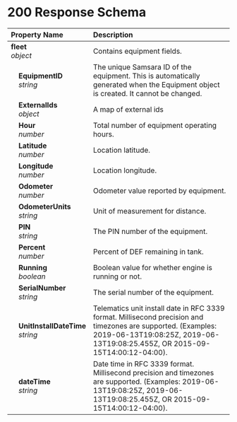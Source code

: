 # 200 Response Schema
| Property Name | Description |
| :------------ | :---------- |
| **fleet**<br/>_object_ | Contains equipment fields. |
| **&nbsp;&nbsp;&nbsp;&nbsp;EquipmentID**<br/>_&nbsp;&nbsp;&nbsp;&nbsp;string_ | The unique Samsara ID of the equipment. This is automatically generated when the Equipment object is created. It cannot be changed. |
| **&nbsp;&nbsp;&nbsp;&nbsp;ExternalIds**<br/>_&nbsp;&nbsp;&nbsp;&nbsp;object_ | A map of external ids |
| **&nbsp;&nbsp;&nbsp;&nbsp;Hour**<br/>_&nbsp;&nbsp;&nbsp;&nbsp;number_ | Total number of equipment operating hours. |
| **&nbsp;&nbsp;&nbsp;&nbsp;Latitude**<br/>_&nbsp;&nbsp;&nbsp;&nbsp;number_ | Location latitude. |
| **&nbsp;&nbsp;&nbsp;&nbsp;Longitude**<br/>_&nbsp;&nbsp;&nbsp;&nbsp;number_ | Location longitude. |
| **&nbsp;&nbsp;&nbsp;&nbsp;Odometer**<br/>_&nbsp;&nbsp;&nbsp;&nbsp;number_ | Odometer value reported by equipment. |
| **&nbsp;&nbsp;&nbsp;&nbsp;OdometerUnits**<br/>_&nbsp;&nbsp;&nbsp;&nbsp;string_ | Unit of measurement for distance. |
| **&nbsp;&nbsp;&nbsp;&nbsp;PIN**<br/>_&nbsp;&nbsp;&nbsp;&nbsp;string_ | The PIN number of the equipment. |
| **&nbsp;&nbsp;&nbsp;&nbsp;Percent**<br/>_&nbsp;&nbsp;&nbsp;&nbsp;number_ | Percent of DEF remaining in tank. |
| **&nbsp;&nbsp;&nbsp;&nbsp;Running**<br/>_&nbsp;&nbsp;&nbsp;&nbsp;boolean_ | Boolean value for whether engine is running or not. |
| **&nbsp;&nbsp;&nbsp;&nbsp;SerialNumber**<br/>_&nbsp;&nbsp;&nbsp;&nbsp;string_ | The serial number of the equipment. |
| **&nbsp;&nbsp;&nbsp;&nbsp;UnitInstallDateTime**<br/>_&nbsp;&nbsp;&nbsp;&nbsp;string_ | Telematics unit install date in RFC 3339 format. Millisecond precision and timezones are supported. (Examples: 2019-06-13T19:08:25Z, 2019-06-13T19:08:25.455Z, OR 2015-09-15T14:00:12-04:00). |
| **&nbsp;&nbsp;&nbsp;&nbsp;dateTime**<br/>_&nbsp;&nbsp;&nbsp;&nbsp;string_ | Date time in RFC 3339 format. Millisecond precision and timezones are supported. (Examples: 2019-06-13T19:08:25Z, 2019-06-13T19:08:25.455Z, OR 2015-09-15T14:00:12-04:00). |
